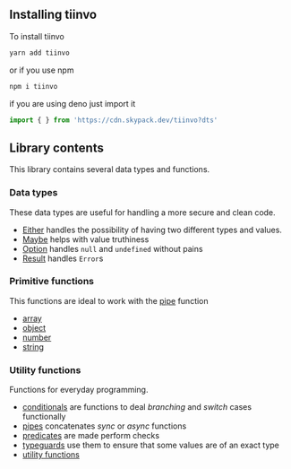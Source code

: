 ## Installing tiinvo

To install tiinvo 

```bash
yarn add tiinvo
```

or if you use npm

```bash
npm i tiinvo
```

if you are using deno just import it

```ts
import { } from 'https://cdn.skypack.dev/tiinvo?dts'
```

## Library contents

This library contains several data types and functions.

### Data types

These data types are useful for handling a more secure and clean code.

* [Either](data-types/either.md) handles the possibility of having two different types and values.
* [Maybe](data-types/maybe.md) helps with value truthiness
* [Option](data-types/option.md) handles `null` and `undefined` without pains
* [Result](data-types/result.md) handles `Error`s

### Primitive functions

This functions are ideal to work with the [pipe](pipes.md) function

* [array](primitives/array.md)
* [object](primitives/obj.md) 
* [number](primitives/num.md)
* [string](primitives/str.md)

### Utility functions

Functions for everyday programming.

* [conditionals](conditionals.md) are functions to deal *branching* and *switch* cases functionally
* [pipes](pipes.md) concatenates *sync* or *async* functions
* [predicates](predicates.md) are made perform checks
* [typeguards](typeguards.md) use them to ensure that some values are of an exact type
* [utility functions](utility.md)
